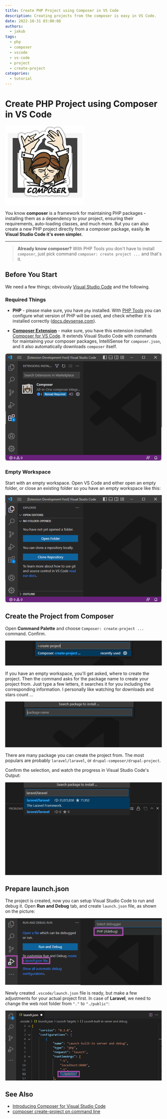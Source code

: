 ```yaml
---
title: Create PHP Project using Composer in VS Code
description: Creating projects from the composer is easy in VS Code.
date: 2022-10-31 03:00:08
authors:
  - jakub
tags:
  - php
  - composer
  - vscode
  - vs-code
  - project
  - create-project
categories:
  - tutorial
---
```


# Create PHP Project using Composer in VS Code

![Cover Image](imgs/composer-icon.png)

You know **composer** is a framework for maintaining PHP packages - installing them as a dependency to your project, ensuring their requirements, auto-loading classes, and much more. But you can also create a new PHP project directly from a composer package, easily. **In Visual Studio Code it's even simpler.**

<!-- more -->

---

> **Already know composer?** With PHP Tools you don't have to install `composer`, just pick command `composer: create project ...` and that's it.

## Before You Start

We need a few things; obviously [Visual Studio Code](https://code.visualstudio.com/download) and the following.

### Required Things

- **PHP** - please make sure, you have `php` installed. With [PHP Tools](https://marketplace.visualstudio.com/items?itemName=DEVSENSE.phptools-vscode) you can configure what version of PHP will be used, and check whether it is installed correctly ([docs.devsense.com](https://docs.devsense.com/vscode/php-version)).

- [**Composer Extension**](https://marketplace.visualstudio.com/items?itemName=DEVSENSE.composer-php-vscode) - make sure, you have this extension installed: [Composer for VS Code](https://marketplace.visualstudio.com/items?itemName=DEVSENSE.composer-php-vscode). It extends Visual Studio Code with commands for maintaining your composer packages, IntelliSense for `composer.json`, and it also automatically downloads `composer` itself.

![composer extension](imgs/vscode-extensions-composer.png)

### Empty Workspace

Start with an empty workspace. Open VS Code and either open an empty folder, or close an existing folder so you have an empty workspace like this:

![empty vscode workspace](imgs/vscode-empty-workspace.png)

## Create the Project from Composer

Open **Command Palette** and choose `Composer: create-project ...` command. Confirm.

![composer create project command](imgs/vscode-create-project-1.png)

If you have an empty workspace, you'll get asked, where to create the project. Then the command asks for the package name to create your project from. Just type a few letters, it searches it for you including the corresponding information. I personally like watching for downloads and stars count ...

![search composer package](imgs/vscode-create-project-search.gif)

There are many package you can create the project from. The most populars are probably `laravel/laravel`, or `drupal-composer/drupal-project`.

Confirm the selection, and watch the progress in Visual Studio Code's Output:

![composer create project task](imgs/vscode-create-project-task.gif)

## Prepare launch.json

The project is created, now you can setup Visual Studio Code to run and debug it. Open **Run and Debug** tab, and create `launch.json` file, as shown on the picture:

![create launch.json](imgs/vscode-create-launchjson.png)

Newly created `.vscode/launch.json` file is ready, but make a few adjustments for your actual project first. In case of **Laravel**, we need to change the web root folder from `"."` to `"./public"`:

![launch.json for Laravel](imgs/vscode-launchjson.png)

## See Also

- [Introducing Composer for Visual Studio Code](https://blog.devsense.com/2022/composer-for-vscode)
- [composer create-project on command line](https://getcomposer.org/doc/03-cli.md#create-project)

